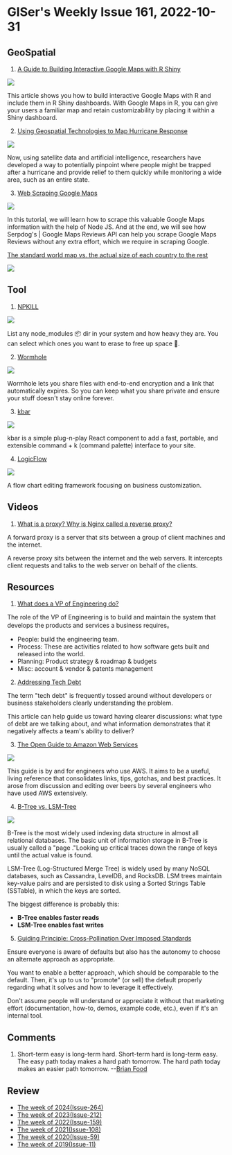 # GISer's Weekly Issue 161, 2022-10-31

## GeoSpatial

1. [A Guide to Building Interactive Google Maps with R Shiny](https://www.gislounge.com/a-guide-to-building-interactive-google-maps-with-r-shiny/)

![](https://cdn.shortpixel.ai/spai/w_810+q_glossy+ret_img+to_webp/https://www.gislounge.com/wp-content/uploads/2021/12/google-maps-geocoded-us-airports.png)

This article shows you how to build interactive Google Maps with R and include them in R Shiny dashboards. With Google Maps in R, you can give your users a familiar map and retain customizability by placing it within a Shiny dashboard.

2. [Using Geospatial Technologies to Map Hurricane Response](https://www.gislounge.com/geospatial-map-hurricane-response/)

![](https://cdn.shortpixel.ai/spai/w_810+q_glossy+ret_img+to_webp/https://www.gislounge.com/wp-content/uploads/2022/10/screenshot-conus-hurricane-disturbance-watch.jpg)

Now, using satellite data and artificial intelligence, researchers have developed a way to potentially pinpoint where people might be trapped after a hurricane and provide relief to them quickly while monitoring a wide area, such as an entire state.

3. [Web Scraping Google Maps](https://serpdog.io/blog/web-scraping-google-maps)

![](https://serpdog.io/blog/posters/web-scraping-google-maps-2.png)

In this tutorial, we will learn how to scrape this valuable Google Maps information with the help of Node JS. And at the end, we will see how Serpdog's | Google Maps Reviews API can help you scrape Google Maps Reviews without any extra effort, which we require in scraping Google.

[The standard world map vs. the actual size of each country to the rest](https://twitter.com/SteveStuWill/status/1532753978253094914)

![](https://twitter.com/i/status/1532844661211267072)

## Tool

1. [NPKILL](https://github.com/voidcosmos/npkill)

![](https://camo.githubusercontent.com/fa9316e334b14a26e8c8f5b7777e70cca137a6f21b5e160c2b4df9fcdd730308/68747470733a2f2f6e706b696c6c2e6a732e6f72672f696d672f6e706b696c6c2d64656d6f2d302e332e302e676966)

List any node_modules 📦 dir in your system and how heavy they are. You can select which ones you want to erase to free up space 🧹.

2. [Wormhole](https://wormhole.app/)

![](https://assets.bestxtools.com/s1/main/images/2022-10-27-15-41-01.png)

Wormhole lets you share files with end-to-end encryption and a link that automatically expires. So you can keep what you share private and ensure your stuff doesn't stay online forever.

3. [kbar](https://github.com/timc1/kbar)

![](https://user-images.githubusercontent.com/12195101/143491194-1d3ad5d6-24ac-4e6e-8867-65f643ac2d24.gif)

kbar is a simple plug-n-play React component to add a fast, portable, and extensible command + k (command palette) interface to your site.

4. [LogicFlow](https://github.com/didi/LogicFlow)

![](https://camo.githubusercontent.com/ac225d46063f58e59e95c6235734984e9b3d50d898441b19b03cec74a918a5ad/68747470733a2f2f647075627374617469632e7564616368652e636f6d2f7374617469632f64707562696d672f65454d543134453742522f6c666578616d706c65312e676966)

A flow chart editing framework focusing on business customization.

## Videos

1. [What is a proxy? Why is Nginx called a reverse proxy?](https://youtu.be/4NB0NDtOwIQ)

A forward proxy is a server that sits between a group of client machines and the internet.

A reverse proxy sits between the internet and the web servers. It intercepts client requests and talks to the web server on behalf of the clients.

## Resources

1. [What does a VP of Engineering do?](https://karimfanous.substack.com/p/what-does-a-vpe-do)

The role of the VP of Engineering is to build and maintain the system that develops the products and services a business requires。

- People: build the engineering team.
- Process: These are activities related to how software gets built and released into the world.
- Planning: Product strategy & roadmap & budgets
- Misc: account & vendor & patents management

2. [Addressing Tech Debt](https://abinoda.substack.com/p/tech-debt)

The term "tech debt" is frequently tossed around without developers or business stakeholders clearly understanding the problem.

This article can help guide us toward having clearer discussions: what type of debt are we talking about, and what information demonstrates that it negatively affects a team's ability to deliver?

3. [The Open Guide to Amazon Web Services](https://github.com/open-guides/og-aws)

![](https://github.com/open-guides/og-aws/raw/master/figures/aws-market-landscape.png)

This guide is by and for engineers who use AWS. It aims to be a useful, living reference that consolidates links, tips, gotchas, and best practices. It arose from discussion and editing over beers by several engineers who have used AWS extensively.

4. [B-Tree vs. LSM-Tree](https://blog.bytebytego.com/p/ep29-online-gaming-protocol)

![](https://substackcdn.com/image/fetch/w_1456,c_limit,f_webp,q_auto:good,fl_progressive:steep/https%3A%2F%2Fbucketeer-e05bbc84-baa3-437e-9518-adb32be77984.s3.amazonaws.com%2Fpublic%2Fimages%2F8ca0c770-fe3a-40cd-b4f4-7b719c650fdd_1981x1536.jpeg)

B-Tree is the most widely used indexing data structure in almost all relational databases. The basic unit of information storage in B-Tree is usually called a "page ."Looking up critical traces down the range of keys until the actual value is found.

LSM-Tree (Log-Structured Merge Tree) is widely used by many NoSQL databases, such as Cassandra, LevelDB, and RocksDB. LSM trees maintain key-value pairs and are persisted to disk using a Sorted Strings Table (SSTable), in which the keys are sorted.

The biggest difference is probably this:

- **B-Tree enables faster reads**
- **LSM-Tree enables fast writes**

5. [Guiding Principle: Cross-Pollination Over Imposed Standards](https://jchyip.medium.com/guiding-principle-cross-pollination-over-imposed-standards-a2375d0e8de6)

Ensure everyone is aware of defaults but also has the autonomy to choose an alternate approach as appropriate.

You want to enable a better approach, which should be comparable to the default. Then, it's up to us to "promote" (or sell) the default properly regarding what it solves and how to leverage it effectively.

Don't assume people will understand or appreciate it without that marketing effort (documentation, how-to, demos, example code, etc.), even if it's an internal tool.

## Comments

1. Short-term easy is long-term hard. Short-term hard is long-term easy. The easy path today makes a hard path tomorrow. The hard path today makes an easier path tomorrow.
   --[Brian Food](https://fs.blog/brain-food/october-30-2022/)

## Review

- [The week of 2024(Issue-264)](../2024/issue-264.md)
- [The week of 2023(Issue-212)](../2023/issue-212.md)
- [The week of 2022(Issue-159)](../2022/issue-159.md)
- [The week of 2021(Issue-108)](../2021/issue-108.md)
- [The week of 2020(Issue-59)](../2020/issue-59.md)
- [The week of 2019(Issue-11)](../2019/issue-11.md)
